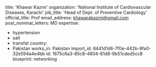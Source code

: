title: 'Khawar Kazmi'
organization: 'National Institute of Cardiovascular Diseases, Karachi'
job_title: 'Head of Dept. of Preventive Cardiology'
official_title: Prof
email_address: khawarakazmi@gmail.com
post_nominal_letters: MD
expertise:
  - hypertension
  - salt
  - transfat
country:
  - Pakistan
works_in: Pakistan
import_id: 8441d1d6-7f0e-442b-9fa0-32e594a4e4bb
id: 1675c6a3-85c8-4804-81d8-9b51cded5cc8
blueprint: networking
